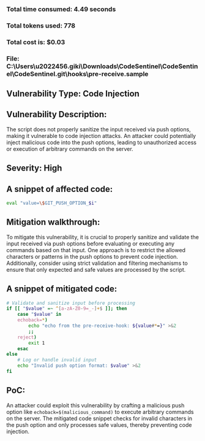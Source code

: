 ### Total time consumed: 4.49 seconds
### Total tokens used: 778
### Total cost is: $0.03
### File: C:\Users\u2022456.giki\Downloads\CodeSentinel\CodeSentinel\CodeSentinel\.git\hooks\pre-receive.sample
## Vulnerability Type: Code Injection
## Vulnerability Description:
The script does not properly sanitize the input received via push options, making it vulnerable to code injection attacks. An attacker could potentially inject malicious code into the push options, leading to unauthorized access or execution of arbitrary commands on the server.

## Severity: High

## A snippet of affected code:
```bash
eval "value=\$GIT_PUSH_OPTION_$i"
```

## Mitigation walkthrough:
To mitigate this vulnerability, it is crucial to properly sanitize and validate the input received via push options before evaluating or executing any commands based on that input. One approach is to restrict the allowed characters or patterns in the push options to prevent code injection. Additionally, consider using strict validation and filtering mechanisms to ensure that only expected and safe values are processed by the script.

## A snippet of mitigated code:
```bash
# Validate and sanitize input before processing
if [[ "$value" =~ ^[a-zA-Z0-9=_-]+$ ]]; then
    case "$value" in
    echoback=*)
        echo "echo from the pre-receive-hook: ${value#*=}" >&2
        ;;
    reject)
        exit 1
    esac
else
    # Log or handle invalid input
    echo "Invalid push option format: $value" >&2
fi
```

## PoC:
An attacker could exploit this vulnerability by crafting a malicious push option like `echoback=$(malicious_command)` to execute arbitrary commands on the server. The mitigated code snippet checks for invalid characters in the push option and only processes safe values, thereby preventing code injection.



